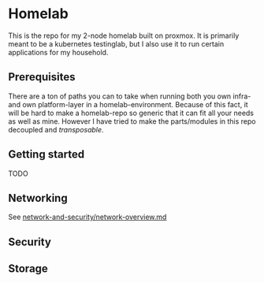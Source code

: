 # Homelab

This is the repo for my 2-node homelab built on proxmox. It is primarily meant
to be a kubernetes testinglab, but I also use it to run certain applications
for my household.

## Prerequisites

There are a ton of paths you can to take when running both you own infra-
and own platform-layer in a homelab-environment. Because of this fact, it
will be hard to make a homelab-repo so generic that it can fit all your needs
as well as mine. However I have tried to make the parts/modules in this repo
decoupled and *transposable*.

## Getting started

TODO

## Networking

See [network-and-security/network-overview.md](network-and-security/network-overview.md)

## Security

## Storage
